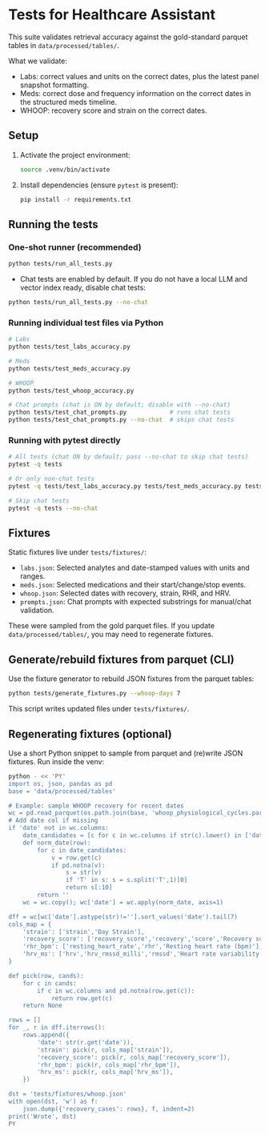 # Tests for Healthcare Assistant

This suite validates retrieval accuracy against the gold-standard parquet tables in `data/processed/tables/`.

What we validate:

- Labs: correct values and units on the correct dates, plus the latest panel snapshot formatting.
- Meds: correct dose and frequency information on the correct dates in the structured meds timeline.
- WHOOP: recovery score and strain on the correct dates.

## Setup

1. Activate the project environment:

   ```bash
   source .venv/bin/activate
   ```

2. Install dependencies (ensure `pytest` is present):

   ```bash
   pip install -r requirements.txt
   ```

## Running the tests

### One-shot runner (recommended)

```bash
python tests/run_all_tests.py
```

- Chat tests are enabled by default. If you do not have a local LLM and vector index ready, disable chat tests:

```bash
python tests/run_all_tests.py --no-chat
```

### Running individual test files via Python

```bash
# Labs
python tests/test_labs_accuracy.py

# Meds
python tests/test_meds_accuracy.py

# WHOOP
python tests/test_whoop_accuracy.py

# Chat prompts (chat is ON by default; disable with --no-chat)
python tests/test_chat_prompts.py            # runs chat tests
python tests/test_chat_prompts.py --no-chat  # skips chat tests
```

### Running with pytest directly

```bash
# All tests (chat ON by default; pass --no-chat to skip chat tests)
pytest -q tests

# Or only non-chat tests
pytest -q tests/test_labs_accuracy.py tests/test_meds_accuracy.py tests/test_whoop_accuracy.py

# Skip chat tests
pytest -q tests --no-chat
```

## Fixtures

Static fixtures live under `tests/fixtures/`:

- `labs.json`: Selected analytes and date-stamped values with units and ranges.
- `meds.json`: Selected medications and their start/change/stop events.
- `whoop.json`: Selected dates with recovery, strain, RHR, and HRV.
- `prompts.json`: Chat prompts with expected substrings for manual/chat validation.

These were sampled from the gold parquet files. If you update `data/processed/tables/`, you may need to regenerate fixtures.

## Generate/rebuild fixtures from parquet (CLI)

Use the fixture generator to rebuild JSON fixtures from the parquet tables:

```bash
python tests/generate_fixtures.py --whoop-days 7
```

This script writes updated files under `tests/fixtures/`.

## Regenerating fixtures (optional)

Use a short Python snippet to sample from parquet and (re)write JSON fixtures. Run inside the venv:

```bash
python - << 'PY'
import os, json, pandas as pd
base = 'data/processed/tables'

# Example: sample WHOOP recovery for recent dates
wc = pd.read_parquet(os.path.join(base, 'whoop_physiological_cycles.parquet'))
# Add date col if missing
if 'date' not in wc.columns:
    date_candidates = [c for c in wc.columns if str(c).lower() in ['date','cycle_date','start','day','cycle start time']]
    def norm_date(row):
        for c in date_candidates:
            v = row.get(c)
            if pd.notna(v):
                s = str(v)
                if 'T' in s: s = s.split('T',1)[0]
                return s[:10]
        return ''
    wc = wc.copy(); wc['date'] = wc.apply(norm_date, axis=1)

dff = wc[wc['date'].astype(str)!=''].sort_values('date').tail(7)
cols_map = {
    'strain': ['strain','Day Strain'],
    'recovery_score': ['recovery_score','recovery','score','Recovery score %'],
    'rhr_bpm': ['resting_heart_rate','rhr','Resting heart rate (bpm)'],
    'hrv_ms': ['hrv','hrv_rmssd_milli','rmssd','Heart rate variability (ms)'],
}

def pick(row, cands):
    for c in cands:
        if c in wc.columns and pd.notna(row.get(c)):
            return row.get(c)
    return None

rows = []
for _, r in dff.iterrows():
    rows.append({
        'date': str(r.get('date')),
        'strain': pick(r, cols_map['strain']),
        'recovery_score': pick(r, cols_map['recovery_score']),
        'rhr_bpm': pick(r, cols_map['rhr_bpm']),
        'hrv_ms': pick(r, cols_map['hrv_ms']),
    })

dst = 'tests/fixtures/whoop.json'
with open(dst, 'w') as f:
    json.dump({'recovery_cases': rows}, f, indent=2)
print('Wrote', dst)
PY
```
